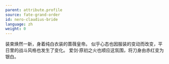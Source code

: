 ```yaml
---
parent: attribute.profile
source: fate-grand-order
id: nero-claudius-bride
language: zh
weight: 0
---
```


装束焕然一新，身着纯白衣装的蔷薇皇帝。
似乎心态也因服装的变动而改变，平日里的战斗风格也发生了变化。
爱剑·原初之火也顺应这氛围，将刀身由赤红变为银白。
